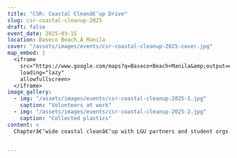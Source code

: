 ```yaml
---
title: "CSR: Coastal Cleanâ€‘up Drive"
slug: csr-coastal-cleanup-2025
draft: false
event_date: 2025-03-15
location: Baseco Beach,Â Manila
cover: "/assets/images/events/csr-coastal-cleanup-2025-cover.jpg"
map_embed: |
  <iframe
    src="https://www.google.com/maps?q=Baseco+Beach+Manila&amp;output=embed"
    loading="lazy"
    allowfullscreen>
  </iframe>
image_gallery:
  - img: "/assets/images/events/csr-coastal-cleanup-2025-1.jpg"
    caption: "Volunteers at work"
  - img: "/assets/images/events/csr-coastal-cleanup-2025-2.jpg"
    caption: "Collected plastics"
content: >
  Chapterâ€‘wide coastal cleanâ€‘up with LGU partners and student orgs.


---
```

